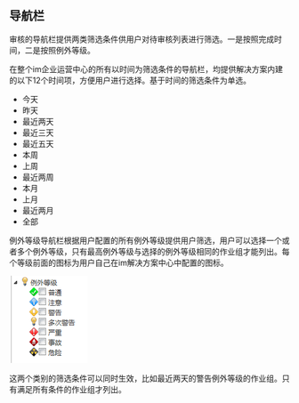## 导航栏
审核的导航栏提供两类筛选条件供用户对待审核列表进行筛选。一是按照完成时间，二是按照例外等级。

在整个im企业运营中心的所有以时间为筛选条件的导航栏，均提供解决方案内建的以下12个时间项，方便用户进行选择。基于时间的筛选条件为单选。
* 今天  
* 昨天  
* 最近两天  
* 最近三天  
* 最近五天  
* 本周  
* 上周  
* 最近两周  
* 本月  
* 上月  
* 最近两月  
* 全部  

例外等级导航栏根据用户配置的所有例外等级提供用户筛选，用户可以选择一个或者多个例外等级，只有最高例外等级与选择的例外等级相同的作业组才能列出。每个等级前面的图标为用户自己在im解决方案中心中配置的图标。

![](./images/导航栏1.png)

这两个类别的筛选条件可以同时生效，比如最近两天的警告例外等级的作业组。只有满足所有条件的作业组才列出。